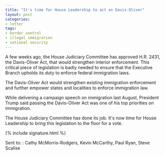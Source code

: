 ```yaml
---
title: "It's time for House Leadership to act on Davis-Oliver"
layout: post
categories:
- letter
tags:
- border control
- illegal immigration
- national security
---
```


A few weeks ago, the House Judiciary Committee has approved H.R. 2431, the Davis-Oliver Act, that would strengthen interior enforcement. This critical piece of legislation is badly needed to ensure that the Executive Branch upholds its duty to enforce federal immigration laws.

The Davis-Oliver Act would strengthen existing immigration enforcement and further empower states and localities to enforce immigration law.

While delivering a campaign speech on immigration last August, President Trump said passing the Davis-Oliver Act was one of his top priorities on immigration.

The House Judiciary Committee has done its job. It's now time for House Leadership to bring this legislation to the floor for a vote.

{% include signature.html %}

Sent to:
: Cathy McMorris-Rodgers, Kevin McCarthy, Paul Ryan, Steve Scalise
